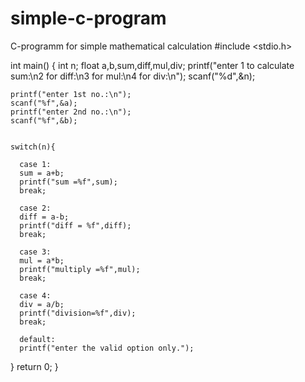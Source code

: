 # simple-c-program
C-programm for simple mathematical calculation
#include <stdio.h>

int main() {
    int n;
    float a,b,sum,diff,mul,div;
    printf("enter 1 to calculate sum:\n2 for diff:\n3 for mul:\n4 for div:\n");
    scanf("%d",&n);
    
    printf("enter 1st no.:\n");
    scanf("%f",&a);
    printf("enter 2nd no.:\n");
    scanf("%f",&b);
    
    
    switch(n){
      
      case 1:
      sum = a+b;
      printf("sum =%f",sum);
      break;
      
      case 2:
      diff = a-b;
      printf("diff = %f",diff);
      break;
      
      case 3:
      mul = a*b;
      printf("multiply =%f",mul);
      break;
      
      case 4:
      div = a/b;
      printf("division=%f",div);
      break;
      
      default:
      printf("enter the valid option only.");
      
           
  }
    return 0;
}
